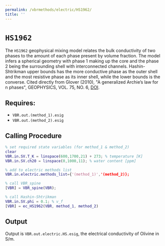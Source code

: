 ```yaml
---
permalink: /vbrmethods/electric/HS1962/
title: ''
---
```

# `HS1962`

The `HS1962` geophysical mixing model relates the bulk conductivity of two phases to the amount of each phase present by volume fraction. The model infers a spherical geometry with phase 1 making up the core and the phase 2 being the surrounding shell with interconnected channels. Hashin-Shtrikman upper bounds has the more conductive phase as the outer shell and the most resistive phase as its inner shell, while the lower bounds is the converse. Cited directly from Glover (2010), "A generalized Archie’s law for n phases", GEOPHYSICS, VOL. 75, NO. 6, [DOI](https://doi.org/10.1190/1.3509781).

## Requires:
* `VBR.out.(method_1).esig`
* `VBR.out.(method_2).esig` 

## Calling Procedure

```matlab
% set required state variables (for method_1 & method_2)
clear
VBR.in.SV.T_K = linspace(600,1700,21) + 273; % temperature [K]
VBR.in.SV.ch20 = linspace(0,1000,11); % water content [ppm]

% add to electric methods list
VBR.in.electric.methods_list={'(method_1)','(method_2)};

% call VBR_spine
[VBR] = VBR_spine(VBR);

% call Hashin-Shtrikman
VBR.in.SV.phi = 0.1; % v_f 
[VBR] = ec_HS1962(VBR, method_1, method_2) 
```

## Output
Output is `VBR.out.electric.HS.esig`, the electrical conductivity of Olivine in S/m.

